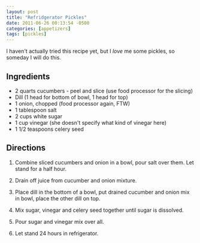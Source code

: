 ```yaml
---
layout: post
title: "Refridgerator Pickles"
date: 2011-06-26 00:13:54 -0500
categories: [appetizers]
tags: [pickles]
---
```

I haven't actually tried this recipe yet, but I *love* me some pickles, so someday I will do this.

## Ingredients

* 2 quarts cucumbers - peel and slice (use food processor for the slicing)
* Dill (1 head for bottom of bowl, 1 head for top)
* 1 onion, chopped (food processor again, FTW)
* 1 tablespoon salt
* 2 cups white sugar
* 1 cup vinegar (she doesn't specify what kind of vinegar here)
* 1 1/2 teaspoons celery seed

## Directions

1.  Combine sliced cucumbers and onion in a bowl, pour salt over them. Let stand for a half hour.

1.  Drain off juice from cucumber and onion mixture.

1.  Place dill in the bottom of a bowl, put drained cucumber and onion mix in bowl, place the other dill on top.

1.  Mix sugar, vinegar and celery seed together until sugar is dissolved.

1.  Pour sugar and vinegar mix over all.

1.  Let stand 24 hours in refrigerator.
